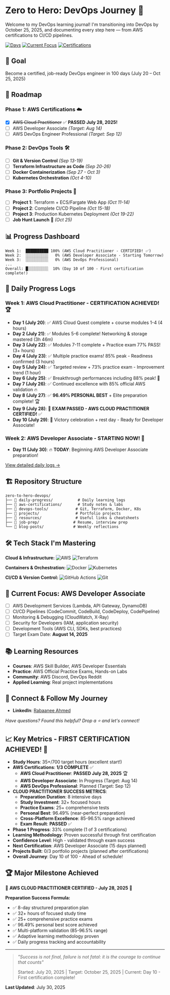 # Zero to Hero: DevOps Journey 🚀

Welcome to my DevOps learning journal! I'm transitioning into DevOps by October 25, 2025, and documenting every step here — from AWS certifications to CI/CD pipelines.

[![Days](https://img.shields.io/badge/Days%20Into%20Journey-10%2F100-blue)](https://github.com/Rabaanee/zero-to-hero-devops)
[![Current Focus](https://img.shields.io/badge/Current%20Focus-AWS%20Developer%20Associate-orange)](https://github.com/Rabaanee/zero-to-hero-devops)
[![Certifications](https://img.shields.io/badge/AWS%20Certifications-1%2F3-green)](https://github.com/Rabaanee/zero-to-hero-devops)

## 🎯 Goal
Become a certified, job-ready DevOps engineer in 100 days (July 20 – Oct 25, 2025)

## 📅 Roadmap

### Phase 1: AWS Certifications ☁️
- [x] ~~AWS Cloud Practitioner~~ ✅ **PASSED July 28, 2025!**
- [ ] AWS Developer Associate *(Target: Aug 14)*
- [ ] AWS DevOps Engineer Professional *(Target: Sep 12)*

### Phase 2: DevOps Tools 🛠️
- [ ] **Git & Version Control** *(Sep 13-19)*
- [ ] **Terraform Infrastructure as Code** *(Sep 20-26)*  
- [ ] **Docker Containerization** *(Sep 27 - Oct 3)*
- [ ] **Kubernetes Orchestration** *(Oct 4-10)*

### Phase 3: Portfolio Projects 💼
- [ ] **Project 1**: Terraform + ECS/Fargate Web App *(Oct 11-14)*
- [ ] **Project 2**: Complete CI/CD Pipeline *(Oct 15-18)*
- [ ] **Project 3**: Production Kubernetes Deployment *(Oct 19-22)*
- [ ] **Job Hunt Launch** 🚀 *(Oct 25)*

## 📊 Progress Dashboard

```
Week 1:  ██████████ 100% (AWS Cloud Practitioner - CERTIFIED! ✅)
Week 2:  ░░░░░░░░░░   0% (AWS Developer Associate - Starting Tomorrow)
Week 3:  ░░░░░░░░░░   0% (AWS DevOps Professional)
...
Overall: █░░░░░░░░░  10% (Day 10 of 100 - First certification complete!)
```

## 📘 Daily Progress Logs

### Week 1: AWS Cloud Practitioner - CERTIFICATION ACHIEVED! 🏆
- **Day 1 (July 20)**: ✅ AWS Cloud Quest complete + course modules 1-4 (4 hours)
- **Day 2 (July 21)**: ✅ Modules 5-6 complete! Networking & storage mastered (3h 46m)
- **Day 3 (July 22)**: ✅ Modules 7-11 complete + Practice exam 77% PASS! (3+ hours)
- **Day 4 (July 23)**: ✅ Multiple practice exams! 85% peak - Readiness confirmed (3 hours)
- **Day 5 (July 24)**: ✅ Targeted review + 73% practice exam - Improvement trend (1 hour)
- **Day 6 (July 25)**: ✅ Breakthrough performances including 88% peak! 🌟
- **Day 7 (July 26)**: ✅ Continued excellence with 85% official AWS validation 🔥
- **Day 8 (July 27)**: ✅ **96.49% PERSONAL BEST** + Elite preparation complete! 🏆
- **Day 9 (July 28)**: 🎉 **EXAM PASSED - AWS CLOUD PRACTITIONER CERTIFIED!** ✅
- **Day 10 (July 29)**: 🎉 Victory celebration + rest day - Ready for Developer Associate!

### Week 2: AWS Developer Associate - STARTING NOW! 🚀
- **Day 11 (July 30)**: 🔥 **TODAY**: Beginning AWS Developer Associate preparation!

[View detailed daily logs →](daily-progress/)

## 🏗️ Repository Structure

```
zero-to-hero-devops/
├── 📁 daily-progress/           # Daily learning logs
├── 📁 aws-certifications/       # Study notes & labs
├── 📁 devops-tools/            # Git, Terraform, Docker, K8s
├── 📁 projects/                # Portfolio projects
├── 📁 resources/               # Useful links & cheatsheets
├── 📁 job-prep/               # Resume, interview prep
└── 📁 blog-posts/             # Weekly reflections
```

## 🛠️ Tech Stack I'm Mastering

**Cloud & Infrastructure:**
![AWS](https://img.shields.io/badge/AWS-232F3E?style=flat&logo=amazon-aws&logoColor=white)
![Terraform](https://img.shields.io/badge/Terraform-623CE4?style=flat&logo=terraform&logoColor=white)

**Containers & Orchestration:**
![Docker](https://img.shields.io/badge/Docker-2496ED?style=flat&logo=docker&logoColor=white)
![Kubernetes](https://img.shields.io/badge/Kubernetes-326CE5?style=flat&logo=kubernetes&logoColor=white)

**CI/CD & Version Control:**
![GitHub Actions](https://img.shields.io/badge/GitHub_Actions-2088FF?style=flat&logo=github-actions&logoColor=white)
![Git](https://img.shields.io/badge/Git-F05032?style=flat&logo=git&logoColor=white)

## 🎯 Current Focus: AWS Developer Associate
- [ ] AWS Development Services (Lambda, API Gateway, DynamoDB)
- [ ] CI/CD Pipelines (CodeCommit, CodeBuild, CodeDeploy, CodePipeline)
- [ ] Monitoring & Debugging (CloudWatch, X-Ray)
- [ ] Security for Developers (IAM, application security)
- [ ] Development Tools (AWS CLI, SDKs, best practices)
- [ ] Target Exam Date: **August 14, 2025**

## 📚 Learning Resources
- **Courses**: AWS Skill Builder, AWS Developer Essentials
- **Practice**: AWS Official Practice Exams, Hands-on Labs
- **Community**: AWS Discord, DevOps Reddit
- **Applied Learning**: Real project implementations

## 🤝 Connect & Follow My Journey

- **LinkedIn**: [Rabaanee Ahmed](https://www.linkedin.com/in/rabaanee-ahmed-832672240)

*Have questions? Found this helpful? Drop a ⭐ and let's connect!*

## 📈 Key Metrics - FIRST CERTIFICATION ACHIEVED! 🎉
- **Study Hours**: 35+/700 target hours (excellent start!)
- **AWS Certifications**: **1/3 COMPLETE** ✅
  - **AWS Cloud Practitioner**: **PASSED July 28, 2025** 🏆
  - **AWS Developer Associate**: In Progress (Target: Aug 14)
  - **AWS DevOps Professional**: Planned (Target: Sep 12)
- **CLOUD PRACTITIONER SUCCESS METRICS**:
  - **Preparation Duration**: 8 intensive days
  - **Study Investment**: 32+ focused hours
  - **Practice Exams**: 25+ comprehensive tests
  - **Personal Best**: 96.49% (near-perfect preparation)
  - **Cross-Platform Excellence**: 85-96.5% range achieved
  - **Exam Result**: **PASSED** ✅
- **Phase 1 Progress**: 33% complete (1 of 3 certifications)
- **Learning Methodology**: Proven successful through first certification
- **Confidence Level**: High - validated through exam success
- **Next Certification**: AWS Developer Associate (15 days planned)
- **Projects Built**: 0/3 portfolio projects (planned after certifications)
- **Overall Journey**: Day 10 of 100 - Ahead of schedule!

## 🏆 **Major Milestone Achieved**
🎉 **AWS CLOUD PRACTITIONER CERTIFIED - July 28, 2025** 🎉

**Preparation Success Formula:**
- ✅ 8-day structured preparation plan
- ✅ 32+ hours of focused study time
- ✅ 25+ comprehensive practice exams
- ✅ 96.49% personal best score achieved
- ✅ Multi-platform validation (85-96.5% range)
- ✅ Adaptive learning methodology proven
- ✅ Daily progress tracking and accountability

---

> *"Success is not final, failure is not fatal: it is the courage to continue that counts"* 
> 
> Started: July 20, 2025 | Target: October 25, 2025 | Current: Day 10 - First certification complete!

**Last Updated**: July 30, 2025